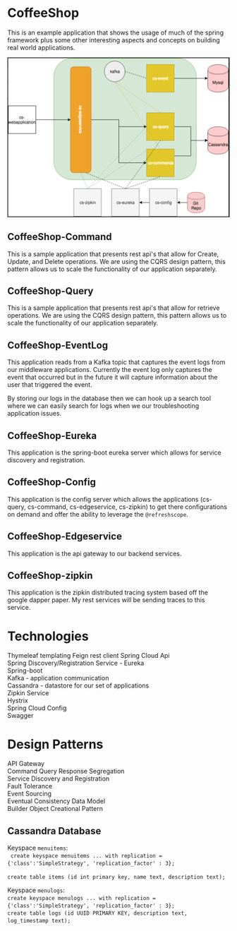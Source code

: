 # CoffeeShop
This is an example application that shows the usage of much of the spring framework plus some other interesting aspects and concepts on building real world applications.

![Architecture diagram](https://github.com/Matt-st/CoffeeShop/blob/master/img/cs-architecture.png  "Architecture Diagram")

## CoffeeShop-Command
This is a sample application that presents rest api's that allow for Create, Update, and Delete operations.  We are using the CQRS design pattern, this pattern allows us to scale the functionality of our application separately.

## CoffeeShop-Query
This is a sample application that presents rest api's that allow for retrieve operations.  We are using the CQRS design pattern, this pattern allows us to scale the functionality of our application separately.


## CoffeeShop-EventLog
This application reads from a Kafka topic that captures the event logs from our middleware applications.  Currently the event log only captures the event that occurred but in the future it will capture information about the user that triggered the event.

By storing our logs in the database then we can hook up a search tool where we can easily search for logs when we our troubleshooting application issues.

## CoffeeShop-Eureka
This application is the spring-boot eureka server which allows for service discovery and registration.

## CoffeeShop-Config
This application is the config server which allows the applications (cs-query, cs-command, cs-edgeservice, cs-zipkin) to get there configurations on demand and offer the ability to leverage the `@refreshscope`.

## CoffeeShop-Edgeservice
This application is the api gateway to our backend services.

## CoffeeShop-zipkin
This application is the zipkin distributed tracing system based off the google dapper paper.  My rest services will be sending traces to this service.


# Technologies
Thymeleaf templating
Feign rest client
Spring Cloud Api  
Spring Discovery/Registration Service - Eureka  
Spring-boot  
Kafka - application communication  
Cassandra -  datastore for our set of applications  
Zipkin Service  
Hystrix  
Spring Cloud Config  
Swagger


# Design Patterns
API Gateway   
Command Query Response Segregation   
Service Discovery and Registration   
Fault Tolerance   
Event Sourcing   
Eventual Consistency Data Model   
Builder Object Creational Pattern   


## Cassandra Database

Keyspace `menuitems`:  
` create keyspace menuitems
   ... with replication = {'class':'SimpleStrategy', 'replication_factor' : 3};`  
  
 `create table items (id int primary key, name text, description text);`  


Keyspace `menulogs`:  
`create keyspace menulogs
   ... with replication = {'class':'SimpleStrategy', 'replication_factor' : 3};`  
`create table logs (id UUID PRIMARY KEY, description text, log_timestamp text);`  
